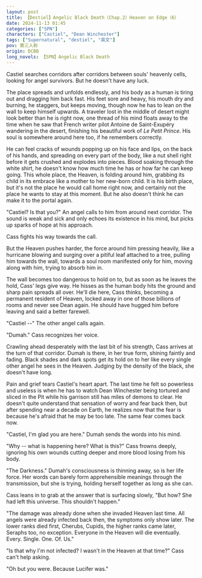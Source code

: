 ```yaml
---
layout: post
title: 【Destiel】Angelic Black Death（Chap.2）Heaven on Edge（6）
date: 2024-11-13 01:45
categories: ["SPN"]
characters: ["Castiel", "Dean Winchester"]
tags: ["Supernatural", "destiel", "英文"]
pov: 第三人称
origin: DCBB
long_novels: 【SPN】Angelic Black Death
---
```


Castiel searches corridors after corridors between souls' heavenly cells, looking for angel survivors. But he doesn't have any luck.

The place spreads and unfolds endlessly, and his body as a human is tiring out and dragging him back fast. His feet sore and heavy, his mouth dry and burning, he staggers, but keeps moving, though now he has to lean on the wall to keep himself upwards. A traveler lost in the middle of desert might look better than he is right now, one thread of his mind floats away to the time when he saw that French writer pilot Antoine de Saint-Exupéry wandering in the desert, finishing his beautiful work of *Le Petit Prince*. His soul is somewhere around here too, if he remembers correctly.

He can feel cracks of wounds popping up on his face and lips, on the back of his hands, and spreading on every part of the body, like a nut shell right before it gets crushed and explodes into pieces. Blood soaking through the white shirt, he doesn't know how much time he has or how far he can keep going. This whole place, the Heaven, is folding around him, grabbing its child in its embrace like a mother to her new-born child. It is his birth place, but it's not the place he would call home right now, and certainly not the place he wants to stay at this moment. But he also doesn't think he can make it to the portal again.

"Castiel? Is that you?" An angel calls to him from around next corridor. The sound is weak and sick and only echoes its existence in his mind, but picks up sparks of hope at his approach.

Cass fights his way towards the call.

But the Heaven pushes harder, the force around him pressing heavily, like a hurricane blowing and surging over a pitiful leaf attached to a tree, pulling him towards the wall, towards a soul room manifested only for him, moving along with him, trying to absorb him in.

The wall becomes too dangerous to hold on to, but as soon as he leaves the hold, Cass' legs give way. He hisses as the human body hits the ground and sharp pain spreads all over. He'll die here, Cass thinks, becoming a permanent resident of Heaven, locked away in one of those billions of rooms and never see Dean again. He should have hugged him before leaving and said a better farewell.

"Castiel --" The other angel calls again.

"Dumah." Cass recognizes her voice.

Crawling ahead desperately with the last bit of his strength, Cass arrives at the turn of that corridor. Dumah is there, in her true form, shining faintly and fading. Black shades and dark spots get its hold on to her like every single other angel he sees in the Heaven. Judging by the density of the black, she doesn't have long.

Pain and grief tears Castiel's heart apart. The last time he felt so powerless and useless is when he has to watch Dean Winchester being tortured and sliced in the Pit while his garrison still has miles of demons to clear. He doesn't quite understand that sensation of worry and fear back then, but after spending near a decade on Earth, he realizes now that the fear is because he's afraid that he may be too late. The same fear comes back now.

"Castiel, I'm glad you are here." Dumah sends the words into his mind.

"Why -- what is happening here? What is this?" Cass frowns deeply, ignoring his own wounds cutting deeper and more blood losing from his body.

"The Darkness." Dumah's consciousness is thinning away, so is her life force. Her words can barely form apprehensible meanings through the transmission, but she is trying, holding herself together as long as she can.

Cass leans in to grab at the answer that is surfacing slowly, "But how? She had left this universe. This shouldn't happen."

"The damage was already done when she invaded Heaven last time. All angels were already infected back then, the symptoms only show later. The lower ranks died first, Cherubs, Cupids, the higher ranks came later, Seraphs too, no exception. Everyone in the Heaven will die eventually. Every. Single. One. Of. Us."

"Is that why I'm not infected? I wasn't in the Heaven at that time?" Cass can't help asking.

"Oh but you were. Because Lucifer was."
